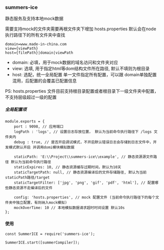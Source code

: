 ### summers-ice
静态服务及支持本地mock数据

需要支持mock的文件夹需要再根文件夹下增加 hosts.properties
默认会在node执行路径下的所有文件夹中查找

````
domain=www.made-in-china.com
view={viewPath}
host={filePath}|domain|viewPath
````

- domain: 必填，用于mock数据的域名访问和文件夹对应
- view: 选填, 用于指定html等dom结构文件所在路径, 默认不填则为根目录
- host: 选配，统一全局配置 单一文件指定所有配置，可以跟 domain单独配置混用，后配置的会覆盖已配置信息

PS: hosts.properties 文件目前支持根目录配置或者根目录下一级文件夹中配置，不支持层级超过一级的配置

##### 全局配置项

````
module.exports = {
    port : 9098, // 应用端口
    logPath : 'logs', // 设置日志存放位置， 默认为当前命令执行路径下 /logs 文件夹内
    debug : true, // 是否开启调试模式，不开启默认错误日志会存储到日志文件中，开发模式默认开启 并调用domi模块模拟数据

    staticPath: 'E:\\Project\\summers-ice\\example', // 静态资源源文件路径 默认为当前命令执行路径
    staticExpires: 10, // 静态资源缓存过期时间，默认为10天
    staticTargetPath: null, // 静态资源编译后的文件存储路径, 默认为当前staticPath路径/target
    staticTargetFilter: ['jpg', 'png', 'gif', 'pdf', 'html'], // 配置哪些静态资源不走编译后的文件

    config: 'hosts.properties', // mock 配置文件 (当前命令执行路径下的每个文件夹中独立配置，有则纳入mock模拟)
    mockOverTime: 10 // 本地模拟数据请求超时时间设置 默认10s
};
````


#### 使用

````
const SummerICE = require('summers-ice');

SummerICE.start([summerCompiler]);
````